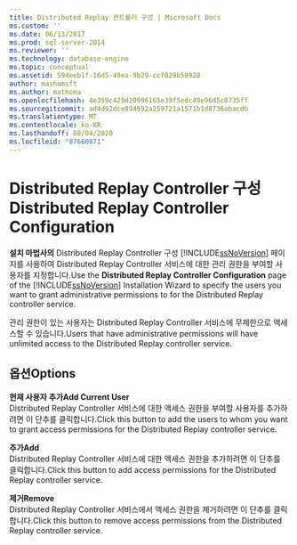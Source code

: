 ```yaml
---
title: Distributed Replay 컨트롤러 구성 | Microsoft Docs
ms.custom: ''
ms.date: 06/13/2017
ms.prod: sql-server-2014
ms.reviewer: ''
ms.technology: database-engine
ms.topic: conceptual
ms.assetid: 594eeb1f-16d5-49ea-9b29-ccf029b58928
author: mashamsft
ms.author: mathoma
ms.openlocfilehash: 4e359c429d20996165e39f5edc49e96d5c8735ff
ms.sourcegitcommit: ad4d92dce894592a259721a1571b1d8736abacdb
ms.translationtype: MT
ms.contentlocale: ko-KR
ms.lasthandoff: 08/04/2020
ms.locfileid: "87660871"
---
```

# <a name="distributed-replay-controller-configuration"></a><span data-ttu-id="31d44-102">Distributed Replay Controller 구성</span><span class="sxs-lookup"><span data-stu-id="31d44-102">Distributed Replay Controller Configuration</span></span>
  <span data-ttu-id="31d44-103">**설치 마법사의** Distributed Replay Controller 구성 [!INCLUDE[ssNoVersion](../../includes/ssnoversion-md.md)] 페이지를 사용하여 Distributed Replay Controller 서비스에 대한 관리 권한을 부여할 사용자를 지정합니다.</span><span class="sxs-lookup"><span data-stu-id="31d44-103">Use the **Distributed Replay Controller Configuration** page of the [!INCLUDE[ssNoVersion](../../includes/ssnoversion-md.md)] Installation Wizard to specify the users you want to grant administrative permissions to for the Distributed Replay controller service.</span></span>  
  
 <span data-ttu-id="31d44-104">관리 권한이 있는 사용자는 Distributed Replay Controller 서비스에 무제한으로 액세스할 수 있습니다.</span><span class="sxs-lookup"><span data-stu-id="31d44-104">Users that have administrative permissions will have unlimited access to the Distributed Replay controller service.</span></span>  
  
## <a name="options"></a><span data-ttu-id="31d44-105">옵션</span><span class="sxs-lookup"><span data-stu-id="31d44-105">Options</span></span>  
 <span data-ttu-id="31d44-106">**현재 사용자 추가**</span><span class="sxs-lookup"><span data-stu-id="31d44-106">**Add Current User**</span></span>  
 <span data-ttu-id="31d44-107">Distributed Replay Controller 서비스에 대한 액세스 권한을 부여할 사용자를 추가하려면 이 단추를 클릭합니다.</span><span class="sxs-lookup"><span data-stu-id="31d44-107">Click this button to add the users to whom you want to grant access permissions for the Distributed Replay controller service.</span></span>  
  
 <span data-ttu-id="31d44-108">**추가**</span><span class="sxs-lookup"><span data-stu-id="31d44-108">**Add**</span></span>  
 <span data-ttu-id="31d44-109">Distributed Replay Controller 서비스에 대한 액세스 권한을 추가하려면 이 단추를 클릭합니다.</span><span class="sxs-lookup"><span data-stu-id="31d44-109">Click this button to add access permissions for the Distributed Replay controller service.</span></span>  
  
 <span data-ttu-id="31d44-110">**제거**</span><span class="sxs-lookup"><span data-stu-id="31d44-110">**Remove**</span></span>  
 <span data-ttu-id="31d44-111">Distributed Replay Controller 서비스에서 액세스 권한을 제거하려면 이 단추를 클릭합니다.</span><span class="sxs-lookup"><span data-stu-id="31d44-111">Click this button to remove access permissions from the Distributed Replay controller service.</span></span>  
  
  
